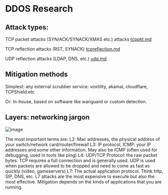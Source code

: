# DDOS Research

## Attack types:

TCP packet attacks (SYN/ACK/SYNACK/XMAS etc.) attacks [tcppkt.md](https://github.com/NoMoreDDoS/Research/blob/main/tcppkt.md)

TCP reflection attacks (RST, SYNACK) [tcpreflection.md](https://github.com/NoMoreDDoS/Research/blob/main/tcpreflection.md)

UDP reflection attacks (LDAP, DNS, etc.) [udp.md](https://github.com/NoMoreDDoS/Research/blob/main/udp.md)

## Mitigation methods
Simplest: any external scrubber service: voxtility, akamai, cloudflare, TCPShield etc

Or: In-house, based on software like wanguard or custom detection.

## Layers: networking jargon
![image](https://micrium.com/wp-content/uploads/2014/03/OSI-Seven-Layer-Model.png)

The most important terms are:
L2: Mac addresses, the physical address of your switch/network card/router/firewall
L3: IP protocol, ICMP: your IP addresses and some other information. May also be ICMP (often used for debugging, used in tools like ping)
L4: UDP/TCP Protocol: the raw packet bytes. TCP requires a full connection and is generally used. UDP is used when packets are allowed to be dropped and need to come as fast as quickly (video, gameservers)
L7: The actual application protocol. Think http, SIP, DNS, etc. L7 attacks are the most expensive to execute but also the most effective. Mitigation depends on the kinds of applications that you are running.